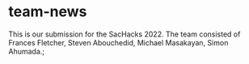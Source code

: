 # team-news
This is our submission for the SacHacks 2022. The team consisted of Frances Fletcher, Steven Abouchedid, Michael Masakayan, Simon Ahumada.;
